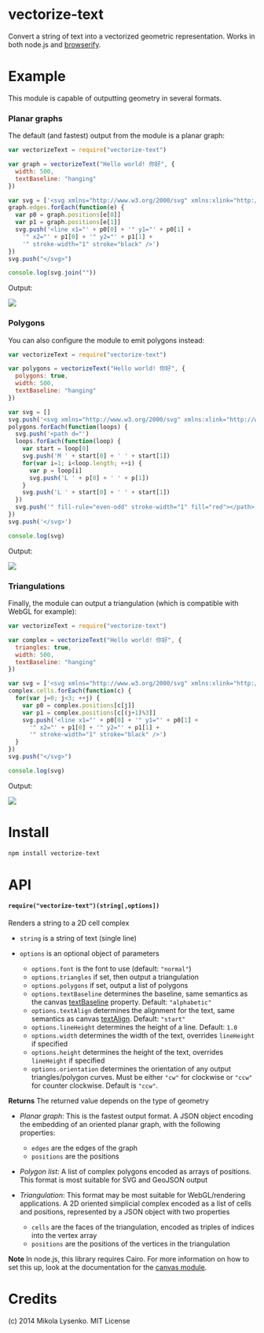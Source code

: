 vectorize-text
==============
Convert a string of text into a vectorized geometric representation.  Works in both node.js and [browserify](http://browserify.org/).

# Example

This module is capable of outputting geometry in several formats.

### Planar graphs

The default (and fastest) output from the module is a planar graph:

```javascript
var vectorizeText = require("vectorize-text")

var graph = vectorizeText("Hello world! 你好", {
  width: 500,
  textBaseline: "hanging"
})

var svg = ['<svg xmlns="http://www.w3.org/2000/svg" xmlns:xlink="http://www.w3.org/1999/xlink"  width="500"  height="80" >']
graph.edges.forEach(function(e) {
  var p0 = graph.positions[e[0]]
  var p1 = graph.positions[e[1]]
  svg.push('<line x1="' + p0[0] + '" y1="' + p0[1] + 
    '" x2="' + p1[0] + '" y2="' + p1[1] + 
    '" stroke-width="1" stroke="black" />')
})
svg.push("</svg>")

console.log(svg.join(""))
```

Output:

<img src="https://mikolalysenko.github.io/vectorize-text/example/hello-graph.svg">

### Polygons

You can also configure the module to emit polygons instead:

```javascript
var vectorizeText = require("vectorize-text")

var polygons = vectorizeText("Hello world! 你好", {
  polygons: true,
  width: 500,
  textBaseline: "hanging"
})

var svg = []
svg.push('<svg xmlns="http://www.w3.org/2000/svg" xmlns:xlink="http://www.w3.org/1999/xlink"  width="500"  height="80" >')
polygons.forEach(function(loops) {
  svg.push('<path d="')
  loops.forEach(function(loop) {
    var start = loop[0]
    svg.push('M ' + start[0] + ' ' + start[1])
    for(var i=1; i<loop.length; ++i) {
      var p = loop[i]
      svg.push('L ' + p[0] + ' ' + p[1])
    }
    svg.push('L ' + start[0] + ' ' + start[1])
  })
  svg.push('" fill-rule="even-odd" stroke-width="1" fill="red"></path>')
})
svg.push('</svg>')

console.log(svg)
```

Output:

<img src="https://mikolalysenko.github.io/vectorize-text/example/hello-polygon.svg">


### Triangulations

Finally, the module can output a triangulation (which is compatible with WebGL for example):

```javascript
var vectorizeText = require("vectorize-text")

var complex = vectorizeText("Hello world! 你好", { 
  triangles: true,
  width: 500,
  textBaseline: "hanging"
})

var svg = ['<svg xmlns="http://www.w3.org/2000/svg" xmlns:xlink="http://www.w3.org/1999/xlink"  width="500"  height="80" >']
complex.cells.forEach(function(c) {
  for(var j=0; j<3; ++j) {
    var p0 = complex.positions[c[j]]
    var p1 = complex.positions[c[(j+1)%3]]
    svg.push('<line x1="' + p0[0] + '" y1="' + p0[1] + 
      '" x2="' + p1[0] + '" y2="' + p1[1] + 
      '" stroke-width="1" stroke="black" />')
  }
})
svg.push("</svg>")

console.log(svg)
```

Output:

<img src="https://mikolalysenko.github.io/vectorize-text/example/hello-triangles.svg">

# Install

```sh
npm install vectorize-text
```

# API

#### `require("vectorize-text")(string[,options])`
Renders a string to a 2D cell complex

* `string` is a string of text (single line)
* `options` is an optional object of parameters

    + `options.font` is the font to use (default: `"normal"`)
    + `options.triangles` if set, then output a triangulation
    + `options.polygons` if set, output a list of polygons
    + `options.textBaseline` determines the baseline, same semantics as the canvas [textBaseline](https://developer.mozilla.org/en-US/docs/Drawing_text_using_a_canvas#Attributes) property.  Default: `"alphabetic"`
    + `options.textAlign` determines the alignment for the text, same semantics as canvas [textAlign](https://developer.mozilla.org/en-US/docs/Drawing_text_using_a_canvas#Attributes).  Default: `"start"`
    + `options.lineHeight` determines the height of a line.  Default: `1.0`
    + `options.width` determines the width of the text, overrides `lineHeight` if specified
    + `options.height` determines the height of the text, overrides `lineHeight` if specified
    + `options.orientation` determines the orientation of any output triangles/polygon curves.  Must be either `"cw"` for clockwise or `"ccw"` for counter clockwise.  Default is `"ccw"`.

**Returns** The returned value depends on the type of geometry

* *Planar graph*: This is the fastest output format. A JSON object encoding the embedding of an oriented planar graph, with the following properties:

    + `edges` are the edges of the graph
    + `positions` are the positions

* *Polygon list*: A list of complex polygons encoded as arrays of positions.  This format is most suitable for SVG and GeoJSON output

* *Triangulation*: This format may be most suitable for WebGL/rendering applications. A 2D oriented simplicial complex encoded as a list of cells and positions, represented by a JSON object with two properties

    + `cells` are the faces of the triangulation, encoded as triples of indices into the vertex array
    + `positions` are the positions of the vertices in the triangulation

**Note** In node.js, this library requires Cairo.  For more information on how to set this up, look at the documentation for the [canvas module](https://www.npmjs.org/package/canvas).

# Credits
(c) 2014 Mikola Lysenko. MIT License